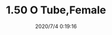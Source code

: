 ﻿---
layout: post 
title: 1.50 O Tube,Female
tags: 
categories: housing-terminal
overview: 1.50 O Tube,Female
series: FA
part_number: FA-M150-25U1824B6
thumb_img: static/202007/428-thumb-20200704082005.jpg
small_img: static/202007/428-20200704082005.jpg
date: 2020/7/4 0:19:16
---



